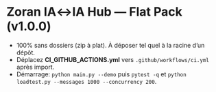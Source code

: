 # Zoran IA↔IA Hub — Flat Pack (v1.0.0)
- 100% sans dossiers (zip à plat). À déposer tel quel à la racine d’un dépôt.
- Déplacez **CI_GITHUB_ACTIONS.yml** vers `.github/workflows/ci.yml` après import.
- Démarrage: `python main.py --demo` puis `pytest -q` et `python loadtest.py --messages 1000 --concurrency 200`.
